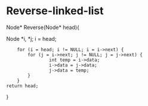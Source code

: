 # Reverse-linked-list

Node* Reverse(Node* head){

Node *i, *j;
		i = head;

		for (i = head; i != NULL; i = i->next) {
			for (j = i->next; j != NULL; j = j->next) {
					int temp = i->data;
					i->data = j->data;
					j->data = temp;
			}
		}
    return head;
}
